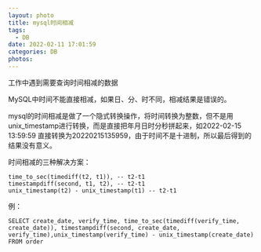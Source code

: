 ```yaml
---
layout: photo
title: mysql时间相减
tags:
  - DB
date: 2022-02-11 17:01:59
categories: DB
photos:
---
```

工作中遇到需要查询时间相减的数据
<!--more-->
MySQL中时间不能直接相减，如果日、分、时不同，相减结果是错误的。

mysql的时间相减是做了一个隐式转换操作，将时间转换为整数，但不是用unix_timestamp进行转换，而是直接把年月日时分秒拼起来，如2022-02-15 13:59:59 直接转换为20220215135959，由于时间不是十进制，所以最后得到的结果没有意义。

时间相减的三种解决方案：
```mysql
time_to_sec(timediff(t2, t1)), -- t2-t1
timestampdiff(second, t1, t2), -- t2-t1
unix_timestamp(t2) - unix_timestamp(t1) -- t2-t1
```
例：
```mysql
SELECT create_date, verify_time, time_to_sec(timediff(verify_time, create_date)), timestampdiff(second, create_date, verify_time),unix_timestamp(verify_time) - unix_timestamp(create_date) 
FROM order
```

